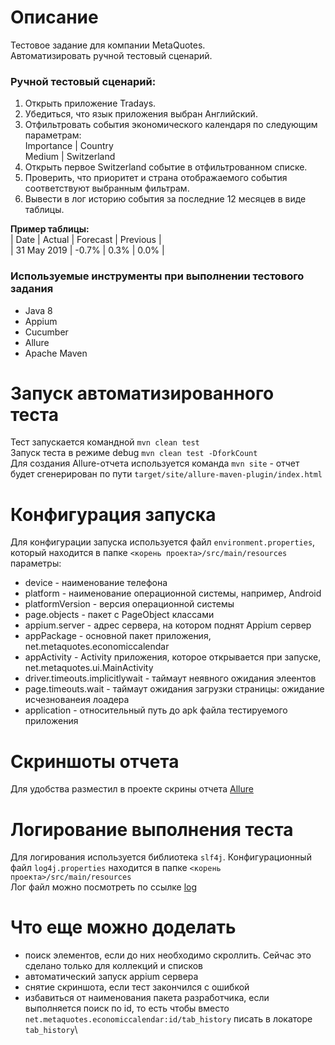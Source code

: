 # Описание
Тестовое задание для компании MetaQuotes.  
Автоматизировать ручной тестовый сценарий.

### Ручной тестовый сценарий:
1. Открыть приложение Tradays.
2. Убедиться, что язык приложения выбран Английский.
3. Отфильтровать события экономического календаря по следующим параметрам:  
Importance | Country  
Medium     | Switzerland  
4. Открыть первое Switzerland событие в отфильтрованном списке.
5. Проверить, что приоритет и страна отображаемого события соответствуют выбранным фильтрам.
6. Вывести в лог историю события за последние 12 месяцев в виде таблицы.

**Пример таблицы:**  
| Date        |   Actual | Forecast | Previous |  
| 31 May 2019 |    -0.7% |     0.3% |     0.0% |

### Используемые инструменты при выполнении тестового задания
* Java 8
* Appium
* Cucumber
* Allure
* Apache Maven

# Запуск автоматизированного теста
Тест запускается командной `mvn clean test`  
Запуск теста в режиме debug `mvn clean test -DforkCount`    
Для создания Allure-отчета используется команда `mvn site` - отчет будет сгенерирован по пути `target/site/allure-maven-plugin/index.html`  

# Конфигурация запуска
Для конфигурации запуска используется файл `environment.properties`, который находится в папке `<корень проекта>/src/main/resources` параметры:  
* device - наименование телефона
* platform - наименование операционной системы, например, Android
* platformVersion - версия операционной системы
* page.objects - пакет с PageObject классами 
* appium.server - адрес сервера, на котором поднят Appium сервер
* appPackage - основной пакет приложения, net.metaquotes.economiccalendar
* appActivity - Activity приложения, которое открывается при запуске, net.metaquotes.ui.MainActivity 
* driver.timeouts.implicitlywait - таймаут неявного ожидания элеентов 
* page.timeouts.wait - таймаут ожидания загрузки страницы: ожидание исчезнованеия лоадера
* application - относительный путь до apk файла тестируемого приложения

# Скриншоты отчета
Для удобства разместил в проекте скрины отчета [Allure](https://github.com/nstreltsov/TradaysAutotests/tree/master/report_screen)

# Логирование выполнения теста
Для логирования используется библиотека `slf4j`. Конфигурационный файл `log4j.properties` находится в папке `<корень проекта>/src/main/resources`  
Лог файл можно посмотреть по ссылке [log](https://github.com/nstreltsov/TradaysAutotests/blob/master/log_utf8.out)

# Что еще можно доделать
* поиск элементов, если до них необходимо скроллить. Сейчас это сделано только для коллекций и списков
* автоматический запуск appium сервера
* снятие скриншота, если тест закончился с ошибкой
* избавиться от наименования пакета разработчика, если выполняется поиск по id, то есть чтобы вместо `net.metaquotes.economiccalendar:id/tab_history` писать в локаторе `tab_history`\



